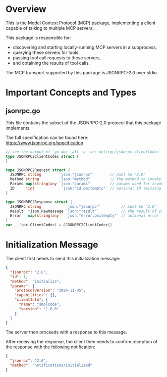 # Overview

This is the Model Context Protocol (MCP) package, implementing a client capable of talking to multiple MCP servers.

This package is responsible for:

- discovering and starting locally-running MCP servers in a subprocess,
- querying these servers for tools,
- passing tool call requests to these servers,
- and obtaining the results of tool calls.

The MCP transport supported by this package is JSONRPC-2.0 over stdio.

# Important Concepts and Types

## jsonrpc.go

This file contains the subset of the JSONRPC-2.0 protocol that this package implements.

The full specification can be found here: <https://www.jsonrpc.org/specification>

```go
// see the output of `go doc -all -u -src net/rpc/jsonrpc.clientCodec` for inspiration
type JSONRPC2ClientCodec struct {
}

type JSONRPC2Request struct {
  JSONRPC string        `json:"jsonrpc"`       // must be "2.0"
  Method string         `json:"method"`        // the method to invoke on the server
  Params map[string]any `json:"params"`        // params used for invoking the method
  ID     *int            `json:"id,omitempty"` // optional ID (missing = notification)
}

type JSONRPC2Response struct {
  JSONRPC string           `json:"jsonrpc"`         // must be "2.0"
  Result  *json.RawMessage `json:"result"`          // the result of calling the method
  Error   map[string]any   `json:"error,omitempty"` // optional error from
}
var _ (rpc.ClientCodec) = &JSONRPC2ClientCodec{}
```

# Initialization Message

The client first needs to send this initialization message:

```json
{
  "jsonrpc": "2.0",
  "id": 1,
  "method": "initialize",
  "params": {
    "protocolVersion": "2024-11-05",
    "capabilities": {},
    "clientInfo": {
      "name": "smolcode",
      "version": "1.0.0"
    }
  }
}
```

The server then proceeds with a response to this message.

After receiving the response, the client then needs to confirm reception of the response with the following notification:

```json
{
  "jsonrpc": "2.0",
  "method": "notifications/initialized"
}
```
